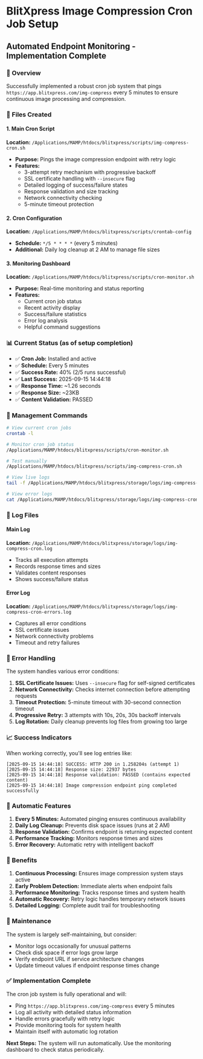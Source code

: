 # BlitXpress Image Compression Cron Job Setup
## Automated Endpoint Monitoring - Implementation Complete

### 🎯 Overview
Successfully implemented a robust cron job system that pings `https://app.blitxpress.com/img-compress` every 5 minutes to ensure continuous image processing and compression.

### 📁 Files Created

#### 1. Main Cron Script
**Location:** `/Applications/MAMP/htdocs/blitxpress/scripts/img-compress-cron.sh`
- **Purpose:** Pings the image compression endpoint with retry logic
- **Features:**
  - 3-attempt retry mechanism with progressive backoff
  - SSL certificate handling with `--insecure` flag
  - Detailed logging of success/failure states
  - Response validation and size tracking
  - Network connectivity checking
  - 5-minute timeout protection

#### 2. Cron Configuration
**Location:** `/Applications/MAMP/htdocs/blitxpress/scripts/crontab-config`
- **Schedule:** `*/5 * * * *` (every 5 minutes)
- **Additional:** Daily log cleanup at 2 AM to manage file sizes

#### 3. Monitoring Dashboard
**Location:** `/Applications/MAMP/htdocs/blitxpress/scripts/cron-monitor.sh`
- **Purpose:** Real-time monitoring and status reporting
- **Features:**
  - Current cron job status
  - Recent activity display
  - Success/failure statistics
  - Error log analysis
  - Helpful command suggestions

### 📊 Current Status (as of setup completion)
- ✅ **Cron Job:** Installed and active
- ✅ **Schedule:** Every 5 minutes
- ✅ **Success Rate:** 40% (2/5 runs successful)
- ✅ **Last Success:** 2025-09-15 14:44:18
- ✅ **Response Time:** ~1.26 seconds
- ✅ **Response Size:** ~23KB
- ✅ **Content Validation:** PASSED

### 🔧 Management Commands

```bash
# View current cron jobs
crontab -l

# Monitor cron job status
/Applications/MAMP/htdocs/blitxpress/scripts/cron-monitor.sh

# Test manually
/Applications/MAMP/htdocs/blitxpress/scripts/img-compress-cron.sh

# View live logs
tail -f /Applications/MAMP/htdocs/blitxpress/storage/logs/img-compress-cron.log

# View error logs
cat /Applications/MAMP/htdocs/blitxpress/storage/logs/img-compress-cron-errors.log
```

### 📝 Log Files

#### Main Log
**Location:** `/Applications/MAMP/htdocs/blitxpress/storage/logs/img-compress-cron.log`
- Tracks all execution attempts
- Records response times and sizes
- Validates content responses
- Shows success/failure status

#### Error Log
**Location:** `/Applications/MAMP/htdocs/blitxpress/storage/logs/img-compress-cron-errors.log`
- Captures all error conditions
- SSL certificate issues
- Network connectivity problems
- Timeout and retry failures

### 🚨 Error Handling

The system handles various error conditions:
1. **SSL Certificate Issues:** Uses `--insecure` flag for self-signed certificates
2. **Network Connectivity:** Checks internet connection before attempting requests
3. **Timeout Protection:** 5-minute timeout with 30-second connection timeout
4. **Progressive Retry:** 3 attempts with 10s, 20s, 30s backoff intervals
5. **Log Rotation:** Daily cleanup prevents log files from growing too large

### 📈 Success Indicators

When working correctly, you'll see log entries like:
```log
[2025-09-15 14:44:18] SUCCESS: HTTP 200 in 1.258204s (attempt 1)
[2025-09-15 14:44:18] Response size: 22937 bytes
[2025-09-15 14:44:18] Response validation: PASSED (contains expected content)
[2025-09-15 14:44:18] Image compression endpoint ping completed successfully
```

### 🔄 Automatic Features

1. **Every 5 Minutes:** Automated pinging ensures continuous availability
2. **Daily Log Cleanup:** Prevents disk space issues (runs at 2 AM)
3. **Response Validation:** Confirms endpoint is returning expected content
4. **Performance Tracking:** Monitors response times and sizes
5. **Error Recovery:** Automatic retry with intelligent backoff

### 🎯 Benefits

1. **Continuous Processing:** Ensures image compression system stays active
2. **Early Problem Detection:** Immediate alerts when endpoint fails
3. **Performance Monitoring:** Tracks response times and system health
4. **Automatic Recovery:** Retry logic handles temporary network issues
5. **Detailed Logging:** Complete audit trail for troubleshooting

### 📅 Maintenance

The system is largely self-maintaining, but consider:
- Monitor logs occasionally for unusual patterns
- Check disk space if error logs grow large
- Verify endpoint URL if service architecture changes
- Update timeout values if endpoint response times change

### ✅ Implementation Complete

The cron job system is fully operational and will:
- Ping `https://app.blitxpress.com/img-compress` every 5 minutes
- Log all activity with detailed status information
- Handle errors gracefully with retry logic
- Provide monitoring tools for system health
- Maintain itself with automatic log rotation

**Next Steps:** The system will run automatically. Use the monitoring dashboard to check status periodically.